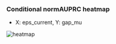 ### Conditional normAUPRC heatmap

- X: eps_current, Y: gap_mu

![heatmap](/home/elicer/project_0814_2/results/20250818-225239/holdout/conditional_heatmap_eps_current_vs_gap_mu.png)
